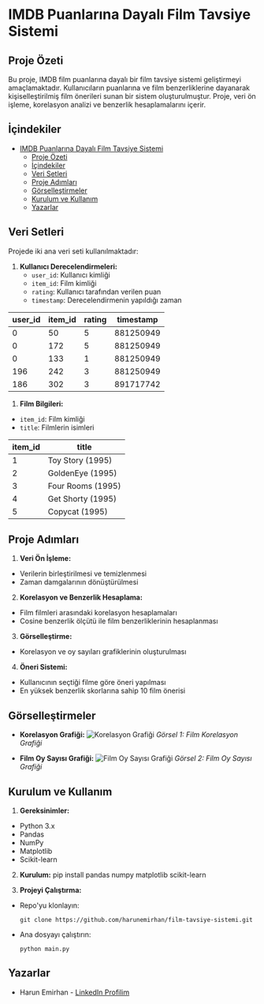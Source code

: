 # IMDB Puanlarına Dayalı Film Tavsiye Sistemi

## Proje Özeti

Bu proje, IMDB film puanlarına dayalı bir film tavsiye sistemi geliştirmeyi amaçlamaktadır. Kullanıcıların puanlarına ve film benzerliklerine dayanarak kişiselleştirilmiş film önerileri sunan bir sistem oluşturulmuştur. Proje, veri ön işleme, korelasyon analizi ve benzerlik hesaplamalarını içerir.

## İçindekiler

- [IMDB Puanlarına Dayalı Film Tavsiye Sistemi](#imdb-puanlarına-dayalı-film-tavsiye-sistemi)
  - [Proje Özeti](#proje-özeti)
  - [İçindekiler](#i̇çindekiler)
  - [Veri Setleri](#veri-setleri)
  - [Proje Adımları](#proje-adımları)
  - [Görselleştirmeler](#görselleştirmeler)
  - [Kurulum ve Kullanım](#kurulum-ve-kullanım)
  - [Yazarlar](#yazarlar)

## Veri Setleri

Projede iki ana veri seti kullanılmaktadır:

1. **Kullanıcı Derecelendirmeleri:**
   - `user_id`: Kullanıcı kimliği
   - `item_id`: Film kimliği
   - `rating`: Kullanıcı tarafından verilen puan
   - `timestamp`: Derecelendirmenin yapıldığı zaman

| user_id | item_id | rating | timestamp |
|---------|---------|--------|-----------|
| 0       | 50      | 5      | 881250949 |
| 0       | 172     | 5      | 881250949 |
| 0       | 133     | 1      | 881250949 |
| 196     | 242     | 3      | 881250949 |
| 186     | 302     | 3      | 891717742 |



1. **Film Bilgileri:**
- `item_id`: Film kimliği
- `title`: Filmlerin isimleri

| item_id | title                        |
|---------|------------------------------|
| 1       | Toy Story (1995)             |
| 2       | GoldenEye (1995)             |
| 3       | Four Rooms (1995)            |
| 4       | Get Shorty (1995)            |
| 5       | Copycat (1995)               |


## Proje Adımları

1. **Veri Ön İşleme:**
- Verilerin birleştirilmesi ve temizlenmesi
- Zaman damgalarının dönüştürülmesi

2. **Korelasyon ve Benzerlik Hesaplama:**
- Film filmleri arasındaki korelasyon hesaplamaları
- Cosine benzerlik ölçütü ile film benzerliklerinin hesaplanması

3. **Görselleştirme:**
- Korelasyon ve oy sayıları grafiklerinin oluşturulması

4. **Öneri Sistemi:**
- Kullanıcının seçtiği filme göre öneri yapılması
- En yüksek benzerlik skorlarına sahip 10 film önerisi

## Görselleştirmeler

- **Korelasyon Grafiği:**
![Korelasyon Grafiği](link-to-your-graph1.png)
*Görsel 1: Film Korelasyon Grafiği*

- **Film Oy Sayısı Grafiği:**
![Film Oy Sayısı Grafiği](link-to-your-graph2.png)
*Görsel 2: Film Oy Sayısı Grafiği*

## Kurulum ve Kullanım

1. **Gereksinimler:**
- Python 3.x
- Pandas
- NumPy
- Matplotlib
- Scikit-learn

2. **Kurulum:**
pip install pandas numpy matplotlib scikit-learn


3. **Projeyi Çalıştırma:**
- Repo'yu klonlayın:
  ```
  git clone https://github.com/harunemirhan/film-tavsiye-sistemi.git
  ```
- Ana dosyayı çalıştırın:
  ```
  python main.py
  ```

## Yazarlar

- Harun Emirhan - [LinkedIn Profilim](https://www.linkedin.com/in/harun-emirhan-bostanci-24144726b/)
